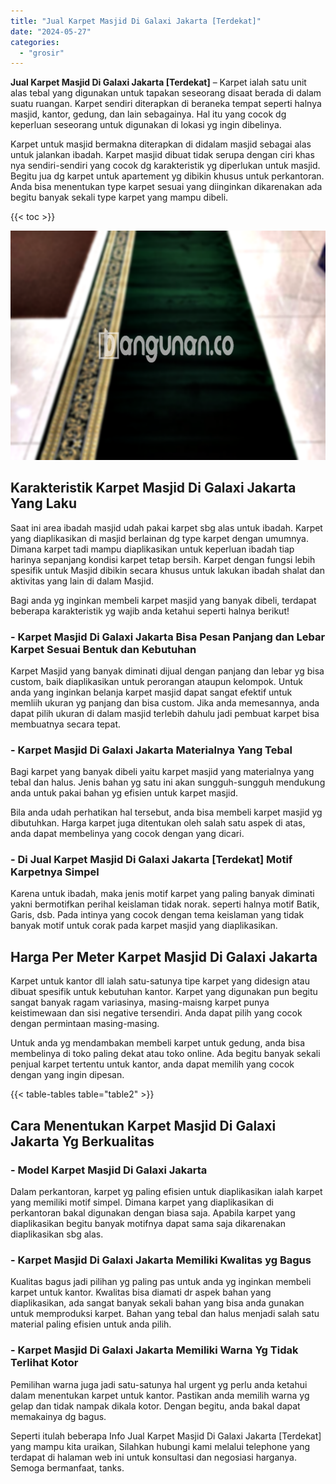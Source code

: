 ```yaml
---
title: "Jual Karpet Masjid Di Galaxi Jakarta [Terdekat]"
date: "2024-05-27"
categories: 
  - "grosir"
---
```


**Jual Karpet Masjid Di Galaxi Jakarta \[Terdekat\]** – Karpet ialah satu unit alas tebal yang digunakan untuk tapakan seseorang disaat berada di dalam suatu ruangan. Karpet sendiri diterapkan di beraneka tempat seperti halnya masjid, kantor, gedung, dan lain sebagainya. Hal itu yang cocok dg keperluan seseorang untuk digunakan di lokasi yg ingin dibelinya.

Karpet untuk masjid bermakna diterapkan di didalam masjid sebagai alas untuk jalankan ibadah. Karpet masjid dibuat tidak serupa dengan ciri khas nya sendiri-sendiri yang cocok dg karakteristik yg diperlukan untuk masjid. Begitu jua dg karpet untuk apartement yg dibikin khusus untuk perkantoran. Anda bisa menentukan type karpet sesuai yang diinginkan dikarenakan ada begitu banyak sekali type karpet yang mampu dibeli.

{{< toc >}}

![Jual Karpet Masjid Di Galaxi Jakarta [Terdekat]](/images/grosir-karpet-murah-51.png)

## Karakteristik Karpet Masjid Di Galaxi Jakarta Yang Laku

Saat ini area ibadah masjid udah pakai karpet sbg alas untuk ibadah. Karpet yang diaplikasikan di masjid berlainan dg type karpet dengan umumnya. Dimana karpet tadi mampu diaplikasikan untuk keperluan ibadah tiap harinya sepanjang kondisi karpet tetap bersih. Karpet dengan fungsi lebih spesifik untuk Masjid dibikin secara khusus untuk lakukan ibadah shalat dan aktivitas yang lain di dalam Masjid.

Bagi anda yg inginkan membeli karpet masjid yang banyak dibeli, terdapat beberapa karakteristik yg wajib anda ketahui seperti halnya berikut!

### \- Karpet Masjid Di Galaxi Jakarta Bisa Pesan Panjang dan Lebar Karpet Sesuai Bentuk dan Kebutuhan

Karpet Masjid yang banyak diminati dijual dengan panjang dan lebar yg bisa custom, baik diaplikasikan untuk perorangan ataupun kelompok. Untuk anda yang inginkan belanja karpet masjid dapat sangat efektif untuk memliih ukuran yg panjang dan bisa custom. Jika anda memesannya, anda dapat pilih ukuran di dalam masjid terlebih dahulu jadi pembuat karpet bisa membuatnya secara tepat.

### \- Karpet Masjid Di Galaxi Jakarta Materialnya Yang Tebal

Bagi karpet yang banyak dibeli yaitu karpet masjid yang materialnya yang tebal dan halus. Jenis bahan yg satu ini akan sungguh-sungguh mendukung anda untuk pakai bahan yg efisien untuk karpet masjid.

Bila anda udah perhatikan hal tersebut, anda bisa membeli karpet masjid yg dibutuhkan. Harga karpet juga ditentukan oleh salah satu aspek di atas, anda dapat membelinya yang cocok dengan yang dicari.

### \- Di Jual Karpet Masjid Di Galaxi Jakarta \[Terdekat\] Motif Karpetnya Simpel

Karena untuk ibadah, maka jenis motif karpet yang paling banyak diminati yakni bermotifkan perihal keislaman tidak norak. seperti halnya motif Batik, Garis, dsb. Pada intinya yang cocok dengan tema keislaman yang tidak banyak motif untuk corak pada karpet masjid yang diaplikasikan.

## Harga Per Meter Karpet Masjid Di Galaxi Jakarta

Karpet untuk kantor dll ialah satu-satunya tipe karpet yang didesign atau dibuat spesifik untuk kebutuhan kantor. Karpet yang digunakan pun begitu sangat banyak ragam variasinya, masing-maisng karpet punya keistimewaan dan sisi negative tersendiri. Anda dapat pilih yang cocok dengan permintaan masing-masing.

Untuk anda yg mendambakan membeli karpet untuk gedung, anda bisa membelinya di toko paling dekat atau toko online. Ada begitu banyak sekali penjual karpet tertentu untuk kantor, anda dapat memilih yang cocok dengan yang ingin dipesan.

{{< table-tables table="table2" >}}

## Cara Menentukan Karpet Masjid Di Galaxi Jakarta Yg Berkualitas

### \- Model Karpet Masjid Di Galaxi Jakarta

Dalam perkantoran, karpet yg paling efisien untuk diaplikasikan ialah karpet yang memiliki motif simpel. Dimana karpet yang diaplikasikan di perkantoran bakal digunakan dengan biasa saja. Apabila karpet yang diaplikasikan begitu banyak motifnya dapat sama saja dikarenakan diaplikasikan sbg alas.

### \- Karpet Masjid Di Galaxi Jakarta Memiliki Kwalitas yg Bagus

Kualitas bagus jadi pilihan yg paling pas untuk anda yg inginkan membeli karpet untuk kantor. Kwalitas bisa diamati dr aspek bahan yang diaplikasikan, ada sangat banyak sekali bahan yang bisa anda gunakan untuk memproduksi karpet. Bahan yang tebal dan halus menjadi salah satu material paling efisien untuk anda pilih.

### \- Karpet Masjid Di Galaxi Jakarta Memiliki Warna Yg Tidak Terlihat Kotor

Pemilihan warna juga jadi satu-satunya hal urgent yg perlu anda ketahui dalam menentukan karpet untuk kantor. Pastikan anda memilih warna yg gelap dan tidak nampak dikala kotor. Dengan begitu, anda bakal dapat memakainya dg bagus.

Seperti itulah beberapa Info Jual Karpet Masjid Di Galaxi Jakarta \[Terdekat\] yang mampu kita uraikan, Silahkan hubungi kami melalui telephone yang terdapat di halaman web ini untuk konsultasi dan negosiasi harganya. Semoga bermanfaat, tanks.
